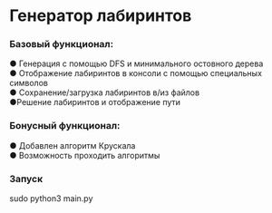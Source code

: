 # Генератор лабиринтов
### Базовый функционал:  
● Генерация с помощью DFS и минимального остовного дерева  
● Отображение лабиринтов в консоли с помощью специальных символов  
● Сохранение/загрузка лабиринтов в/из файлов  
●Решение лабиринтов и отображение пути  
### Бонусный функционал:
● Добавлен алгоритм Крускала  
● Возможность проходить алгоритмы  
### Запуск
sudo python3 main.py

